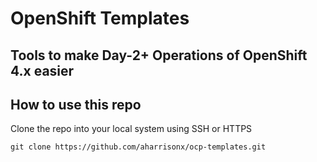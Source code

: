 # OpenShift Templates

## Tools to make Day-2+ Operations of OpenShift 4.x easier

## How to use this repo
Clone the repo into your local system using SSH or HTTPS
```
git clone https://github.com/aharrisonx/ocp-templates.git
```

